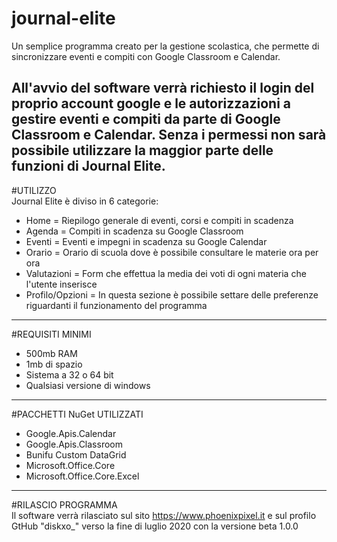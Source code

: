 # journal-elite
Un semplice programma creato per la gestione scolastica, che permette di sincronizzare eventi e compiti con Google Classroom e Calendar.


All'avvio del software verrà richiesto il login del proprio account google e le autorizzazioni 
a gestire eventi e compiti da parte di Google Classroom e Calendar.
Senza i permessi non sarà possibile utilizzare la maggior parte delle funzioni di Journal Elite.
-------------------------------------------------------------------------------
#UTILIZZO<br>
Journal Elite è diviso in 6 categorie:
- Home = Riepilogo generale di eventi, corsi e compiti in scadenza
- Agenda = Compiti in scadenza su Google Classroom 
- Eventi = Eventi e impegni in scadenza su Google Calendar
- Orario = Orario di scuola dove è possibile consultare le materie ora per ora
- Valutazioni = Form che effettua la media dei voti di ogni materia che l'utente inserisce
- Profilo/Opzioni = In questa sezione è possibile settare delle preferenze riguardanti il funzionamento del programma
--------------------------------------------------------------------------------
#REQUISITI MINIMI
- 500mb RAM
- 1mb di spazio
- Sistema a 32 o 64 bit
- Qualsiasi versione di windows
--------------------------------------------------------------------------------
#PACCHETTI NuGet UTILIZZATI
- Google.Apis.Calendar
- Google.Apis.Classroom
- Bunifu Custom DataGrid
- Microsoft.Office.Core
- Microsoft.Office.Core.Excel
--------------------------------------------------------------------------------
#RILASCIO PROGRAMMA<br>
Il software verrà rilasciato sul sito https://www.phoenixpixel.it e sul profilo GtHub "diskxo_"
verso la fine di luglio 2020 con la versione beta 1.0.0


